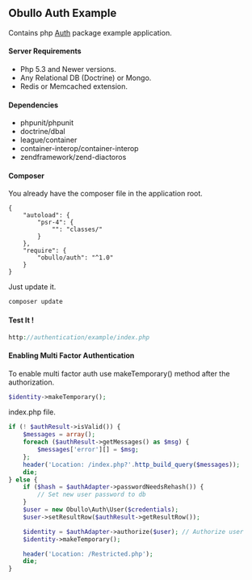 
## Obullo Auth Example

Contains php <a href="https://github.com/obullo/Auth" target="_blank">Auth</a> package example application.

#### Server Requirements

* Php 5.3 and Newer versions.
* Any Relational DB (Doctrine) or Mongo.
* Redis or Memcached extension.

#### Dependencies

* phpunit/phpunit
* doctrine/dbal
* league/container
* container-interop/container-interop
* zendframework/zend-diactoros

#### Composer

You already have the composer file in the application root.

```
{
    "autoload": {
        "psr-4": {
            "": "classes/"
        }
    },  
    "require": {
        "obullo/auth": "^1.0"
    }
}
```

Just update it.

```php
composer update
```

#### Test It !

```php
http://authentication/example/index.php
```

#### Enabling Multi Factor Authentication

To enable multi factor auth use makeTemporary() method after the authorization.

```php
$identity->makeTemporary();
```

index.php file.

```php
if (! $authResult->isValid()) {
    $messages = array();
    foreach ($authResult->getMessages() as $msg) {
        $messages['error'][] = $msg;
    };
    header('Location: /index.php?'.http_build_query($messages));
    die;
} else {
    if ($hash = $authAdapter->passwordNeedsRehash()) {
        // Set new user password to db
    }
    $user = new Obullo\Auth\User($credentials);
    $user->setResultRow($authResult->getResultRow());

    $identity = $authAdapter->authorize($user); // Authorize user
    $identity->makeTemporary();

    header('Location: /Restricted.php');
    die;
}
```